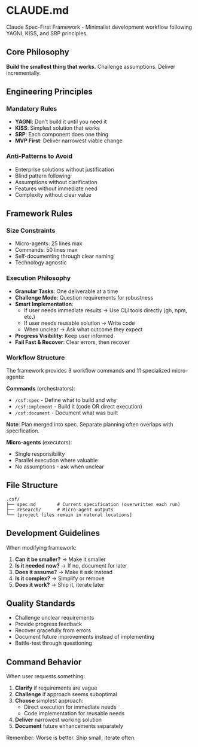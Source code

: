 # CLAUDE.md

Claude Spec-First Framework - Minimalist development workflow following YAGNI, KISS, and SRP principles.

## Core Philosophy

**Build the smallest thing that works.** Challenge assumptions. Deliver incrementally.

## Engineering Principles

### Mandatory Rules
- **YAGNI**: Don't build it until you need it
- **KISS**: Simplest solution that works
- **SRP**: Each component does one thing
- **MVP First**: Deliver narrowest viable change

### Anti-Patterns to Avoid
- Enterprise solutions without justification
- Blind pattern following
- Assumptions without clarification
- Features without immediate need
- Complexity without clear value

## Framework Rules

### Size Constraints
- Micro-agents: 25 lines max
- Commands: 50 lines max
- Self-documenting through clear naming
- Technology agnostic

### Execution Philosophy
- **Granular Tasks**: One deliverable at a time
- **Challenge Mode**: Question requirements for robustness
- **Smart Implementation**: 
  - If user needs immediate results → Use CLI tools directly (gh, npm, etc.)
  - If user needs reusable solution → Write code
  - When unclear → Ask what outcome they expect
- **Progress Visibility**: Keep user informed
- **Fail Fast & Recover**: Clear errors, then recover

### Workflow Structure

The framework provides 3 workflow commands and 11 specialized micro-agents:

**Commands** (orchestrators):
- `/csf:spec` - Define what to build and why
- `/csf:implement` - Build it (code OR direct execution)
- `/csf:document` - Document what was built

**Note**: Plan merged into spec. Separate planning often overlaps with specification.

**Micro-agents** (executors):
- Single responsibility
- Parallel execution where valuable
- No assumptions - ask when unclear

## File Structure

```
.csf/
├── spec.md        # Current specification (overwritten each run)
├── research/      # Micro-agent outputs
└── [project files remain in natural locations]
```

## Development Guidelines

When modifying framework:

1. **Can it be smaller?** → Make it smaller
2. **Is it needed now?** → If no, document for later
3. **Does it assume?** → Make it ask instead
4. **Is it complex?** → Simplify or remove
5. **Does it work?** → Ship it, iterate later

## Quality Standards

- Challenge unclear requirements
- Provide progress feedback
- Recover gracefully from errors
- Document future improvements instead of implementing
- Battle-test through questioning

## Command Behavior

When user requests something:
1. **Clarify** if requirements are vague
2. **Challenge** if approach seems suboptimal
3. **Choose** simplest approach:
   - Direct execution for immediate needs
   - Code implementation for reusable needs
4. **Deliver** narrowest working solution
5. **Document** future enhancements separately

Remember: Worse is better. Ship small, iterate often.